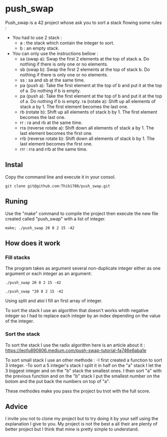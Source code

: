 # push_swap
Push_swap is a 42 project whose ask you to sort a stack flowing some rules :
  - You had to use 2 stack : 
    - a : the stack which contain the integer to sort.
    - b : an empty stack.
  - You can only use the instructions bellow :
    - sa (swap a): Swap the first 2 elements at the top of stack a.
          Do nothing if there is only one or no elements.
    - sb (swap b): Swap the first 2 elements at the top of stack b.
          Do nothing if there is only one or no elements.
    - ss : sa and sb at the same time.
    - pa (push a): Take the first element at the top of b and put it at the top of a.
          Do nothing if b is empty.
    - pa (push a): Take the first element at the top of b and put it at the top of a.
          Do nothing if b is empty.
    ra (rotate a): Shift up all elements of stack a by 1.
        The first element becomes the last one.
    - rb (rotate b): Shift up all elements of stack b by 1. 
          The first element becomes the last one.
    - rr : ra and rb at the same time.
    - rra (reverse rotate a): Shift down all elements of stack a by 1.
           The last element becomes the first one.
    - rrb (reverse rotate b): Shift down all elements of stack b by 1. 
           The last element becomes the first one.
    - rrr : rra and rrb at the same time.
    
## Instal

Copy the command line and execute it in your consol.

```git clone git@github.com:Thib1708/push_swap.git```

## Runing 

Use the "make" command to compile the project then execute the new file created called "push_swap" with a list of integer.

```make; ./push_swap 20 8 2 15 -42```

## How does it work

### Fill stacks
The program takes as argument several non-duplicate integer either as one argument or each integer as an argument:

```./push_swap 20 8 2 15 -42```

```./push_swap "20 8 2 15 -42```

Using split and atoi I fill an first array of integer.

To sort the stack I use an algorithm that doesn't works whith negative integer so I had to replace each integer by an index depending on the value of the integer.

### Sort the stack
To sort the stack I use the radix algorithm here is an article about it :
https://leofu890806.medium.com/push-swap-tutorial-fa746e6aba1e

To sort small stack I use an other methode : 
  -I first created a function to sort 3 integer.
  -To sort a 5 integer's stack I split it in half on the "a" stack I let the 3 biggest integer and on the "b" stack the smallest ones.
   I then sort "a" with the previous function and on the "b" stack I put the smallest number on the botom and the put back the numbers on top of "a".

These methodes make you pass the project bu tnot with the full score.

## Advice

I invite you not to clone my project but to try doing it by your self using the explanation I give to you.
My project is not the best a all their are plenty of better project but I think that mine is pretty simple to understand.
